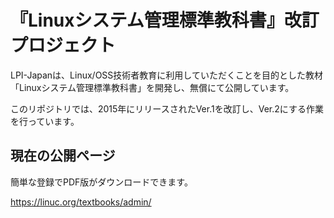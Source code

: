 # 『Linuxシステム管理標準教科書』改訂プロジェクト
LPI-Japanは、Linux/OSS技術者教育に利用していただくことを目的とした教材「Linuxシステム管理標準教科書」を開発し、無償にて公開しています。

このリポジトリでは、2015年にリリースされたVer.1を改訂し、Ver.2にする作業を行っています。

## 現在の公開ページ
簡単な登録でPDF版がダウンロードできます。

https://linuc.org/textbooks/admin/